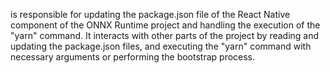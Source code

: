 is responsible for updating the package.json file of the React Native component of the ONNX Runtime project and handling the execution of the "yarn" command. It interacts with other parts of the project by reading and updating the package.json files, and executing the "yarn" command with necessary arguments or performing the bootstrap process.